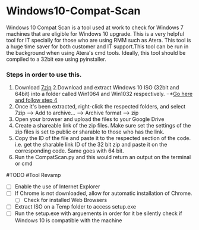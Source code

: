 # Windows10-Compat-Scan
Windows 10 Compat Scan is a tool used at work to check for Windows 7 machines that are eligible for Windows 10 upgrade. This is a very helpful tool for IT specially for those who are using RMM such as Atera. This tool is a huge time saver for both customer and IT support.This tool can be run in the background when using Atera's cmd tools. Ideally, this tool should be compiled to a 32bit exe using pyinstaller.
### Steps in order to use this.
1. Download [7zip](https://www.7-zip.org/download.html)
2.Download and extract Windows 10 ISO (32bit and 64bit) into a folder called Win1064 and Win1032 respectively.
⋅⋅*[Go here and follow step 4](https://windowsreport.com/windows-10-iso-file-not-downloading/)
3. Once it's been extracted, right-click the respected folders, and select 7zip --> Add to archive... --> Archive format --> zip
4. Open your browser and upload the files to your Google Drive
5. Create a shareable link of the zip files. Make sure set the settings of the zip files is set to public or sharable to those who has the link.
6. Copy the ID of the file and paste it to the respected section of the code. i.e. get the sharable link ID of the 32 bit zip and paste it on the corresponding code. Same goes with 64 bit.
7. Run the CompatScan.py and this would return an output on the terminal or cmd


#TODO #Tool Revamp
- [ ] Enable the use of Internet Explorer
- [ ] If Chrome is not downloaded, allow for automatic installation of Chrome.
    - [ ] Check for installed Web Browsers
- [ ] Extract ISO on a Temp folder to access setup.exe
- [ ] Run the setup.exe with arguements in order for it be silently check if Windows 10 is compatible with the machine